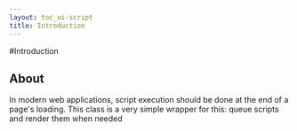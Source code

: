 ```yaml
---
layout: toc_ui-script
title: Introduction
---
```

#Introduction

## About

In modern web applications, script execution should be done at the end of a page's loading.
This class is a very simple wrapper for this: queue scripts and render them when needed